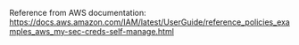 Reference from AWS documentation:
https://docs.aws.amazon.com/IAM/latest/UserGuide/reference_policies_examples_aws_my-sec-creds-self-manage.html